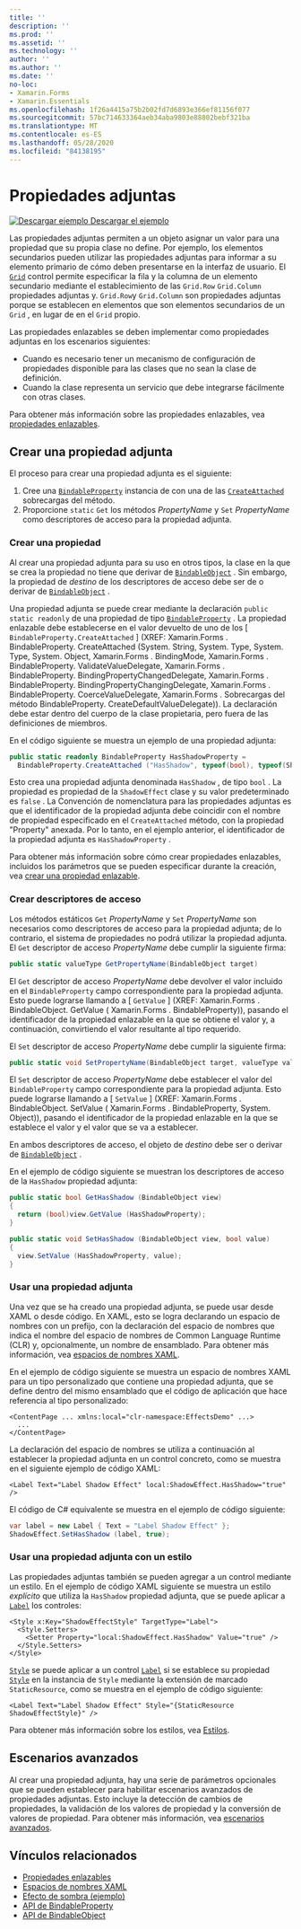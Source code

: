 ```yaml
---
title: ''
description: ''
ms.prod: ''
ms.assetid: ''
ms.technology: ''
author: ''
ms.author: ''
ms.date: ''
no-loc:
- Xamarin.Forms
- Xamarin.Essentials
ms.openlocfilehash: 1f26a4415a75b2b02fd7d6893e366ef81156f077
ms.sourcegitcommit: 57bc714633364aeb34aba9803e88802bebf321ba
ms.translationtype: MT
ms.contentlocale: es-ES
ms.lasthandoff: 05/28/2020
ms.locfileid: "84138195"
---
```

# <a name="attached-properties"></a>Propiedades adjuntas

[![Descargar ejemplo](~/media/shared/download.png) Descargar el ejemplo](https://docs.microsoft.com/samples/xamarin/xamarin-forms-samples/effects-shadoweffect)


Las propiedades adjuntas permiten a un objeto asignar un valor para una propiedad que su propia clase no define. Por ejemplo, los elementos secundarios pueden utilizar las propiedades adjuntas para informar a su elemento primario de cómo deben presentarse en la interfaz de usuario. El [`Grid`](xref:Xamarin.Forms.Grid) control permite especificar la fila y la columna de un elemento secundario mediante el establecimiento de las `Grid.Row` `Grid.Column` propiedades adjuntas y. `Grid.Row`y `Grid.Column` son propiedades adjuntas porque se establecen en elementos que son elementos secundarios de un `Grid` , en lugar de en el `Grid` propio.

Las propiedades enlazables se deben implementar como propiedades adjuntas en los escenarios siguientes:

- Cuando es necesario tener un mecanismo de configuración de propiedades disponible para las clases que no sean la clase de definición.
- Cuando la clase representa un servicio que debe integrarse fácilmente con otras clases.

Para obtener más información sobre las propiedades enlazables, vea [propiedades enlazables](~/xamarin-forms/xaml/bindable-properties.md).

## <a name="create-an-attached-property"></a>Crear una propiedad adjunta

El proceso para crear una propiedad adjunta es el siguiente:

1. Cree una [`BindableProperty`](xref:Xamarin.Forms.BindableProperty) instancia de con una de las [`CreateAttached`](xref:Xamarin.Forms.BindableProperty.CreateAttached*) sobrecargas del método.
1. Proporcione `static` `Get` los métodos *PropertyName* y `Set` *PropertyName* como descriptores de acceso para la propiedad adjunta.

### <a name="create-a-property"></a>Crear una propiedad

Al crear una propiedad adjunta para su uso en otros tipos, la clase en la que se crea la propiedad no tiene que derivar de [`BindableObject`](xref:Xamarin.Forms.BindableObject) . Sin embargo, la propiedad de *destino* de los descriptores de acceso debe ser de o derivar de [`BindableObject`](xref:Xamarin.Forms.BindableObject) .

Una propiedad adjunta se puede crear mediante la declaración `public static readonly` de una propiedad de tipo [`BindableProperty`](xref:Xamarin.Forms.BindableProperty) . La propiedad enlazable debe establecerse en el valor devuelto de uno de los [ `BindableProperty.CreateAttached` ] (XREF: Xamarin.Forms . BindableProperty. CreateAttached (System. String, System. Type, System. Type, System. Object, Xamarin.Forms . BindingMode, Xamarin.Forms . BindableProperty. ValidateValueDelegate, Xamarin.Forms . BindableProperty. BindingPropertyChangedDelegate, Xamarin.Forms . BindableProperty. BindingPropertyChangingDelegate, Xamarin.Forms . BindableProperty. CoerceValueDelegate, Xamarin.Forms . Sobrecargas del método BindableProperty. CreateDefaultValueDelegate)). La declaración debe estar dentro del cuerpo de la clase propietaria, pero fuera de las definiciones de miembros.

En el código siguiente se muestra un ejemplo de una propiedad adjunta:

```csharp
public static readonly BindableProperty HasShadowProperty =
  BindableProperty.CreateAttached ("HasShadow", typeof(bool), typeof(ShadowEffect), false);
```

Esto crea una propiedad adjunta denominada `HasShadow` , de tipo `bool` . La propiedad es propiedad de la `ShadowEffect` clase y su valor predeterminado es `false` . La Convención de nomenclatura para las propiedades adjuntas es que el identificador de la propiedad adjunta debe coincidir con el nombre de propiedad especificado en el `CreateAttached` método, con la propiedad "Property" anexada. Por lo tanto, en el ejemplo anterior, el identificador de la propiedad adjunta es `HasShadowProperty` .

Para obtener más información sobre cómo crear propiedades enlazables, incluidos los parámetros que se pueden especificar durante la creación, vea [crear una propiedad enlazable](~/xamarin-forms/xaml/bindable-properties.md#consume-a-bindable-property).

### <a name="create-accessors"></a>Crear descriptores de acceso

Los métodos estáticos `Get` *PropertyName* y `Set` *PropertyName* son necesarios como descriptores de acceso para la propiedad adjunta; de lo contrario, el sistema de propiedades no podrá utilizar la propiedad adjunta. El `Get` descriptor de acceso *PropertyName* debe cumplir la siguiente firma:

```csharp
public static valueType GetPropertyName(BindableObject target)
```

El `Get` descriptor de acceso *PropertyName* debe devolver el valor incluido en el `BindableProperty` campo correspondiente para la propiedad adjunta. Esto puede lograrse llamando a [ `GetValue` ] (XREF: Xamarin.Forms . BindableObject. GetValue ( Xamarin.Forms . BindableProperty)), pasando el identificador de la propiedad enlazable en la que se obtiene el valor y, a continuación, convirtiendo el valor resultante al tipo requerido.

El `Set` descriptor de acceso *PropertyName* debe cumplir la siguiente firma:

```csharp
public static void SetPropertyName(BindableObject target, valueType value)
```

El `Set` descriptor de acceso *PropertyName* debe establecer el valor del `BindableProperty` campo correspondiente para la propiedad adjunta. Esto puede lograrse llamando a [ `SetValue` ] (XREF: Xamarin.Forms . BindableObject. SetValue ( Xamarin.Forms . BindableProperty, System. Object)), pasando el identificador de la propiedad enlazable en la que se establece el valor y el valor que se va a establecer.

En ambos descriptores de acceso, el objeto de *destino* debe ser o derivar de [`BindableObject`](xref:Xamarin.Forms.BindableObject) .

En el ejemplo de código siguiente se muestran los descriptores de acceso de la `HasShadow` propiedad adjunta:

```csharp
public static bool GetHasShadow (BindableObject view)
{
  return (bool)view.GetValue (HasShadowProperty);
}

public static void SetHasShadow (BindableObject view, bool value)
{
  view.SetValue (HasShadowProperty, value);
}
```

### <a name="consume-an-attached-property"></a>Usar una propiedad adjunta

Una vez que se ha creado una propiedad adjunta, se puede usar desde XAML o desde código. En XAML, esto se logra declarando un espacio de nombres con un prefijo, con la declaración del espacio de nombres que indica el nombre del espacio de nombres de Common Language Runtime (CLR) y, opcionalmente, un nombre de ensamblado. Para obtener más información, vea [espacios de nombres XAML](~/xamarin-forms/xaml/namespaces.md).

En el ejemplo de código siguiente se muestra un espacio de nombres XAML para un tipo personalizado que contiene una propiedad adjunta, que se define dentro del mismo ensamblado que el código de aplicación que hace referencia al tipo personalizado:

```xaml
<ContentPage ... xmlns:local="clr-namespace:EffectsDemo" ...>
  ...
</ContentPage>
```

La declaración del espacio de nombres se utiliza a continuación al establecer la propiedad adjunta en un control concreto, como se muestra en el siguiente ejemplo de código XAML:

```xaml
<Label Text="Label Shadow Effect" local:ShadowEffect.HasShadow="true" />
```

El código de C# equivalente se muestra en el ejemplo de código siguiente:

```csharp
var label = new Label { Text = "Label Shadow Effect" };
ShadowEffect.SetHasShadow (label, true);
```

### <a name="consume-an-attached-property-with-a-style"></a>Usar una propiedad adjunta con un estilo

Las propiedades adjuntas también se pueden agregar a un control mediante un estilo. En el ejemplo de código XAML siguiente se muestra un estilo *explícito* que utiliza la `HasShadow` propiedad adjunta, que se puede aplicar a [`Label`](xref:Xamarin.Forms.Label) los controles:

```xaml
<Style x:Key="ShadowEffectStyle" TargetType="Label">
  <Style.Setters>
    <Setter Property="local:ShadowEffect.HasShadow" Value="true" />
  </Style.Setters>
</Style>
```

[`Style`](xref:Xamarin.Forms.Style) se puede aplicar a un control [`Label`](xref:Xamarin.Forms.Label) si se establece su propiedad [`Style`](xref:Xamarin.Forms.NavigableElement.Style) en la instancia de `Style` mediante la extensión de marcado `StaticResource`, como se muestra en el ejemplo de código siguiente:

```xaml
<Label Text="Label Shadow Effect" Style="{StaticResource ShadowEffectStyle}" />
```

Para obtener más información sobre los estilos, vea [Estilos](~/xamarin-forms/user-interface/styles/index.md).

## <a name="advanced-scenarios"></a>Escenarios avanzados

Al crear una propiedad adjunta, hay una serie de parámetros opcionales que se pueden establecer para habilitar escenarios avanzados de propiedades adjuntas. Esto incluye la detección de cambios de propiedades, la validación de los valores de propiedad y la conversión de valores de propiedad. Para obtener más información, vea [escenarios avanzados](~/xamarin-forms/xaml/bindable-properties.md#advanced-scenarios).

## <a name="related-links"></a>Vínculos relacionados

- [Propiedades enlazables](~/xamarin-forms/xaml/bindable-properties.md)
- [Espacios de nombres XAML](~/xamarin-forms/xaml/namespaces.md)
- [Efecto de sombra (ejemplo)](https://docs.microsoft.com/samples/xamarin/xamarin-forms-samples/effects-shadoweffect)
- [API de BindableProperty](xref:Xamarin.Forms.BindableProperty)
- [API de BindableObject](xref:Xamarin.Forms.BindableObject)
